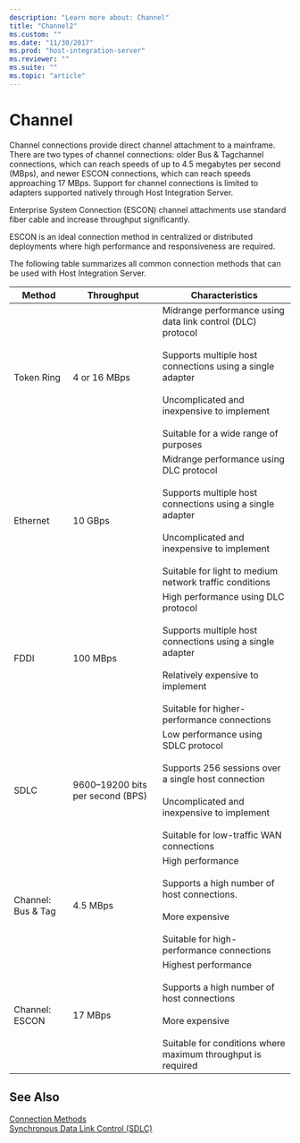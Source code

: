 ```yaml
---
description: "Learn more about: Channel"
title: "Channel2"
ms.custom: ""
ms.date: "11/30/2017"
ms.prod: "host-integration-server"
ms.reviewer: ""
ms.suite: ""
ms.topic: "article"
---
```

# Channel
Channel connections provide direct channel attachment to a mainframe. There are two types of channel connections: older Bus & Tagchannel connections, which can reach speeds of up to 4.5 megabytes per second (MBps), and newer ESCON connections, which can reach speeds approaching 17 MBps. Support for channel connections is limited to adapters supported natively through Host Integration Server.  
  
 Enterprise System Connection (ESCON) channel attachments use standard fiber cable and increase throughput significantly.  
  
 ESCON is an ideal connection method in centralized or distributed deployments where high performance and responsiveness are required.  
  
 The following table summarizes all common connection methods that can be used with Host Integration Server.  
  
|Method|Throughput|Characteristics|  
|------------|----------------|---------------------|  
|Token Ring|4 or 16 MBps|Midrange performance using data link control (DLC) protocol<br /><br /> Supports multiple host connections using a single adapter<br /><br /> Uncomplicated and inexpensive to implement<br /><br /> Suitable for a wide range of purposes|  
|Ethernet|10 GBps|Midrange performance using DLC protocol<br /><br /> Supports multiple host connections using a single adapter<br /><br /> Uncomplicated and inexpensive to implement<br /><br /> Suitable for light to medium network traffic conditions|  
|FDDI|100 MBps|High performance using DLC protocol<br /><br /> Supports multiple host connections using a single adapter<br /><br /> Relatively expensive to implement<br /><br /> Suitable for higher-performance connections|  
|SDLC|9600–19200 bits per second (BPS)|Low performance using SDLC protocol<br /><br /> Supports 256 sessions over a single host connection<br /><br /> Uncomplicated and inexpensive to implement<br /><br /> Suitable for low-traffic WAN connections|  
|Channel: Bus & Tag|4.5 MBps|High performance<br /><br /> Supports a high number of host connections.<br /><br /> More expensive<br /><br /> Suitable for high-performance connections|  
|Channel: ESCON|17 MBps|Highest performance<br /><br /> Supports a high number of host connections<br /><br /> More expensive<br /><br /> Suitable for conditions where maximum throughput is required|  
  
## See Also  
 [Connection Methods](../core/connection-methods2.md)   
 [Synchronous Data Link Control (SDLC)](../core/synchronous-data-link-control-sdlc-1.md)
